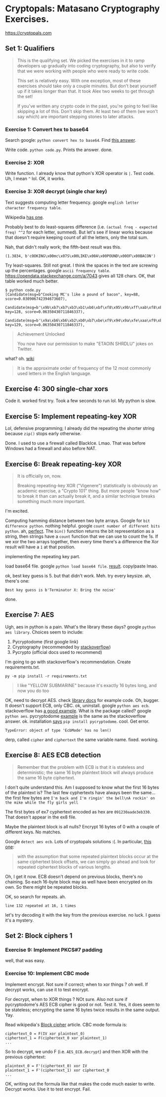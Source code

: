 # Cryptopals: Matasano Cryptography Exercises.

https://cryptopals.com

## Set 1: Qualifiers

> This is the qualifying set. We picked the exercises in it to ramp developers up gradually into coding cryptography, but also to verify that we were working with people who were ready to write code.
>
> This set is relatively easy. With one exception, most of these exercises should take only a couple minutes. But don't beat yourself up if it takes longer than that. It took Alex two weeks to get through the set!
>
> If you've written any crypto code in the past, you're going to feel like skipping a lot of this. Don't skip them. At least two of them (we won't say which) are important stepping stones to later attacks.

### Exercise 1: Convert hex to base64

Search google: `python convert hex to base64`. Find [this answer](https://stackoverflow.com/a/42230475/412529).

Write code. `python code.py`. Prints the answer. done.

### Exercise 2: XOR

Write function. I already know that python's XOR operator is `|`. Test code. Uh, I mean `^` lol. OK, it works.

### Exercise 3: XOR decrypt (single char key)

Text suggests computing letter frequency. google `english letter character frequency table`.

Wikipedia [has one](https://en.wikipedia.org/wiki/Letter_frequency).

Probably best to do least-squares difference (i.e. `(actual freq - expected freq) ^^2` for each letter, summed). But let's see if linear works because that doesn't require keeping count of all the letters, only the total sum.

Nah, that didn't really work; the fifth-best result was this.

```
(1.3834, b'cOOKING\x00mc\x07S\x00LIKE\x00A\x00POUND\x00OF\x00BACON')
```

Try least-squares. Still not great. I think the spaces in the text are screwing up the percentages. google `ascii frequency table`. https://opendata.stackexchange.com/a/7043 gives all 128 chars. OK, that table worked much better.

```
$ python code.py
[Candidate(msg=b"Cooking MC's like a pound of bacon", key=88, score=0.030906742394673607),
 Candidate(msg=b'\x9b\xb7\xb7\xb3\xb1\xb6\xbf\xf8\x95\x9b\xff\xab\xf8\xb4\xb1\xb3\xbd\xf8\xb9\xf8\xa8\xb7\xad\xb6\xbc\xf8\xb7\xbe\xf8\xba\xb9\xbb\xb7\xb6', key=128, score=0.06350430711846337),
 Candidate(msg=b'\x9a\xb6\xb6\xb2\xb0\xb7\xbe\xf9\x94\x9a\xfe\xaa\xf9\xb5\xb0\xb2\xbc\xf9\xb8\xf9\xa9\xb6\xac\xb7\xbd\xf9\xb6\xbf\xf9\xbb\xb8\xba\xb6\xb7', key=129, score=0.06350430711846337),
```

> Achievement Unlocked
>
> You now have our permission to make "ETAOIN SHRDLU" jokes on Twitter.

what? oh. [wiki](https://en.wikipedia.org/wiki/Etaoin_shrdlu)

> It is the approximate order of frequency of the 12 most commonly used letters in the English language.

## Exercise 4: 300 single-char xors

Code it. worked first try. Took a few seconds to run lol. My python is slow.

## Exercise 5: Implement repeating-key XOR

Lol, defensive programming; I already did the repeating the shorter string because `zip()` stops early otherwise.

Done. I used to use a firewall called BlackIce. Lmao. That was before Windows had a firewall and also before NAT.

## Exercise 6: Break repeating-key XOR

> It is officially on, now.
>
> Breaking repeating-key XOR ("Vigenere") statistically is obviously an academic exercise, a "Crypto 101" thing. But more people "know how" to break it than can actually break it, and a similar technique breaks something much more important.

I'm excited.

Computing hamming distance between two byte arrays. Google for `bit difference python`. nothing helpful. google `count number of different bits python`. ah, [perfect](https://stackoverflow.com/questions/9829578/fast-way-of-counting-non-zero-bits-in-positive-integer). The `bin()` function returns the bit representation as a string, then strings have a `count` function that we can use to count the 1s. If we xor the two arrays together, then every time there's a difference the Xor result will have a `1` at that position.

implementing the repeating key part.

load base64 file. google `python load base64 file`. [result](https://www.kite.com/python/examples/3422/base64-decode-a-%60base64%60-file). copy/paste lmao.

ok, best key guess is 5. but that didn't work. Meh. try every keysize. ah, there's one:

    Best key guess is b'Terminator X: Bring the noise'

done.

## Exercise 7: AES

Ugh, aes in python is a pain. What's the library these days? google `python aes library`. Choices seem to include:

1. Pycryptodome (first google link)
2. Cryptography (recommended by [stackoverflow](https://stackoverflow.com/questions/25261647/python-aes-encryption-without-extra-module))
3. Pycrypto (official docs used to recommend)

I'm going to go with stackoverflow's recommendation. Create requirements.txt.

    py -m pip install -r requirements.txt

> I like "YELLOW SUBMARINE" because it's exactly 16 bytes long, and now you do too

OK, need to decrypt AES. check [library docs](https://cryptography.io/en/latest/) for example code. Oh, bugger. It doesn't support ECB, only CBC. ok, uninstall. google `python aes ecb`. stackoverflow has [a good example](https://stackoverflow.com/questions/67265485/python-aes-ecb-mode-with-crypto). What is the package called? google `python aes`. pycryptodome [example](https://pycryptodome.readthedocs.io/en/latest/src/cipher/aes.html) is the same as the stackoverflow answer. ok. installation [says](https://pycryptodome.readthedocs.io/en/latest/src/installation.html) `pip install pycryptodome`. cool. Get error.

    TypeError: object of type 'EcbMode' has no len()

derp, called `cipher` and `ciphertext` the same variable name. fixed. working.

## Exercise 8: AES ECB detection

> Remember that the problem with ECB is that it is stateless and deterministic; the same 16 byte plaintext block will always produce the same 16 byte ciphertext.

I don't quite understand this. Am I supposed to know what the first 16 bytes of the plaintext is? The last few cyphertexts have always been the same... the first few bytes are `I'm back and I'm ringin' the bell\nA rockin' on the mike while the fly girls yell`

The first bytes of ex7 cyphertext encoded as hex are `091230aade3eb330`. That doesn't appear in the ex8 file.

Maybe the plaintext block is all nulls? Encrypt 16 bytes of 0 with a couple of different keys. No matches.

Google `detect aes ecb`. Lots of cryptopals solutions :(. In particular, [this one](https://stackoverflow.com/a/20723807/412529):

> with the assumption that some repeated plaintext blocks occur at the same ciphertext block offsets, we can simply go ahead and look for repeated ciphertext blocks of various lengths.

Oh, I get it now. ECB doesn't depend on previous blocks, there's no chaining. So each 16-byte block may as well have been encrypted on its own. So there might be repeated blocks.

OK, so search for repeats. ah.

    line 132 repeated at 16, 1 times

let's try decoding it with the key from the previous exercise. no luck. I guess it's a mystery.

## Set 2: Block ciphers 1

### Exercise 9: Implement PKCS#7 padding

well, that was easy.

### Exercise 10: Implement CBC mode

Implement encrypt. Not sure if correct; when to xor things ? oh well. If decrypt works, can use it to test encrypt.

For decrypt, when to XOR things ? NOt sure. Also not sure if pycryptodome's AES ECB cipher is good or not. Test it. Yes, it does seem to be stateless; encrypting the same 16 bytes twice results in the same output. Yay.

Read wikipedia's [Block cipher](https://en.wikipedia.org/wiki/Block_cipher_mode_of_operation) article. CBC mode formula is:

    ciphertext_0 = F(IV xor plaintext_0)
    ciphertext_1 = F(ciphertext_0 xor plaintext_1)
    ...

So to decrypt, we undo F (i.e. `AES_ECB.decrypt`) and then XOR with the previous ciphertext:

    plaintext_0 = F'(ciphertext_0) xor IV
    plaintext_1 = F'(ciphertext_1) xor ciphertext_0
    ...

OK, writing out the formula like that makes the code much easier to write. Decrypt works. Use it to test encrypt. Fail.
